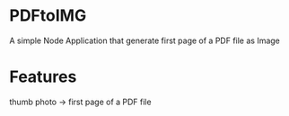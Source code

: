 # PDFtoIMG
A simple Node Application that generate first page of a PDF file as Image

# Features
thumb photo -> first page of a PDF file

